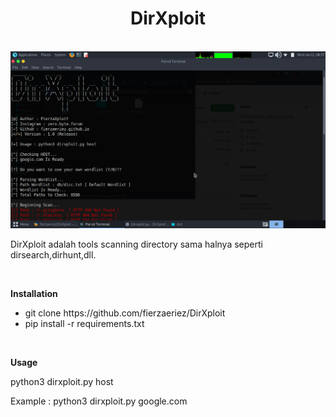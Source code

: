 <center><h1>DirXploit</h1></center>
<br>
<img src="Screenshot at 2023-01-11 08-57-12.png">
<p> DirXploit adalah tools scanning directory sama halnya seperti dirsearch,dirhunt,dll.</p>
<br>
<p><b>Installation</b></p>
<ul>
  <li>git clone https://github.com/fierzaeriez/DirXploit</li>
  <li>pip install -r requirements.txt</li>
</ul>
<br>
<p><b>Usage</b></p>
<p>python3 dirxploit.py host</p>
<p>Example : python3 dirxploit.py google.com</p>

